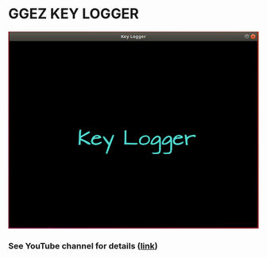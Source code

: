 # GGEZ KEY LOGGER

![](https://raw.githubusercontent.com/crazcalm/ggez_key_logger/main/resources/key_logger.png)

### See YouTube channel for details ([link](https://www.youtube.com/c/crazcalmstechstack))